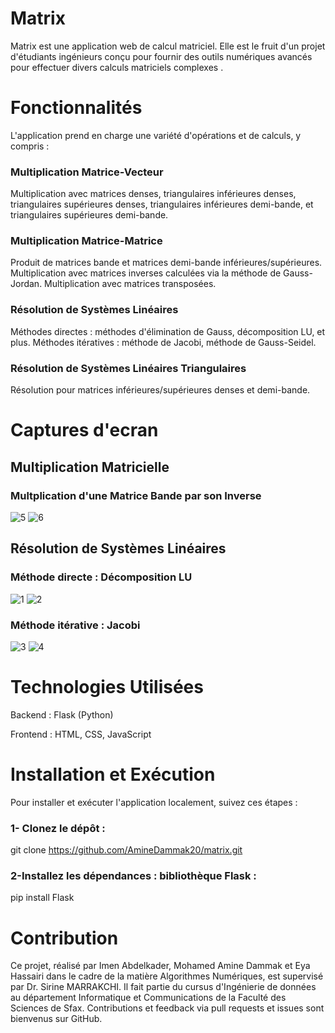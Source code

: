 # Matrix
Matrix est une application web de calcul matriciel. Elle  est le fruit d'un projet d'étudiants ingénieurs conçu pour fournir des outils numériques avancés pour effectuer divers calculs matriciels complexes .
# Fonctionnalités
L'application prend en charge une variété d'opérations et de calculs, y compris :

### Multiplication Matrice-Vecteur

Multiplication avec matrices denses, triangulaires inférieures denses, triangulaires supérieures denses, triangulaires inférieures demi-bande, et triangulaires supérieures demi-bande.

### Multiplication Matrice-Matrice

Produit de matrices bande et matrices demi-bande inférieures/supérieures.
Multiplication avec matrices inverses calculées via la méthode de Gauss-Jordan.
Multiplication avec matrices transposées.

### Résolution de Systèmes Linéaires

Méthodes directes : méthodes d'élimination de Gauss, décomposition LU, et plus.
Méthodes itératives : méthode de Jacobi, méthode de Gauss-Seidel.

### Résolution de Systèmes Linéaires Triangulaires

Résolution pour matrices inférieures/supérieures denses et demi-bande.

# Captures d'ecran 

## Multiplication Matricielle 
### Multplication d'une Matrice Bande par son Inverse
![5](https://github.com/AmineDammak20/matrix/assets/95967020/f5862dd3-79e7-48d2-aeaa-74c2d4dbb39c)
![6](https://github.com/AmineDammak20/matrix/assets/95967020/1d9df74b-2a84-47e1-9e3d-e8e96d7f8754)

## Résolution de Systèmes Linéaires
### Méthode directe : Décomposition LU

![1](https://github.com/AmineDammak20/matrix/assets/95967020/b04ae7ae-b223-410f-b9a8-f807b534739b)
![2](https://github.com/AmineDammak20/matrix/assets/95967020/b5b4e6db-4992-40d5-af29-c9fbfa6d4703)

### Méthode itérative : Jacobi 
![3](https://github.com/AmineDammak20/matrix/assets/95967020/ce17a8dd-98b2-481f-84ab-fbe9b2fb9e0b)
![4](https://github.com/AmineDammak20/matrix/assets/95967020/594c700c-1c1e-467c-8b38-13d575ca31dc)






# Technologies Utilisées

Backend : Flask (Python)

Frontend : HTML, CSS, JavaScript

# Installation et Exécution

Pour installer et exécuter l'application localement, suivez ces étapes :

### 1- Clonez le dépôt :

git clone https://github.com/AmineDammak20/matrix.git

### 2-Installez les dépendances : bibliothèque Flask :
pip install Flask

# Contribution
Ce projet, réalisé par Imen Abdelkader, Mohamed Amine Dammak et Eya Hassairi dans le cadre de la matière Algorithmes Numériques, est supervisé par Dr. Sirine MARRAKCHI. Il fait partie du cursus d'Ingénierie de données au département Informatique et Communications de la Faculté des Sciences de Sfax. Contributions et feedback via pull requests et issues sont bienvenus sur GitHub.
